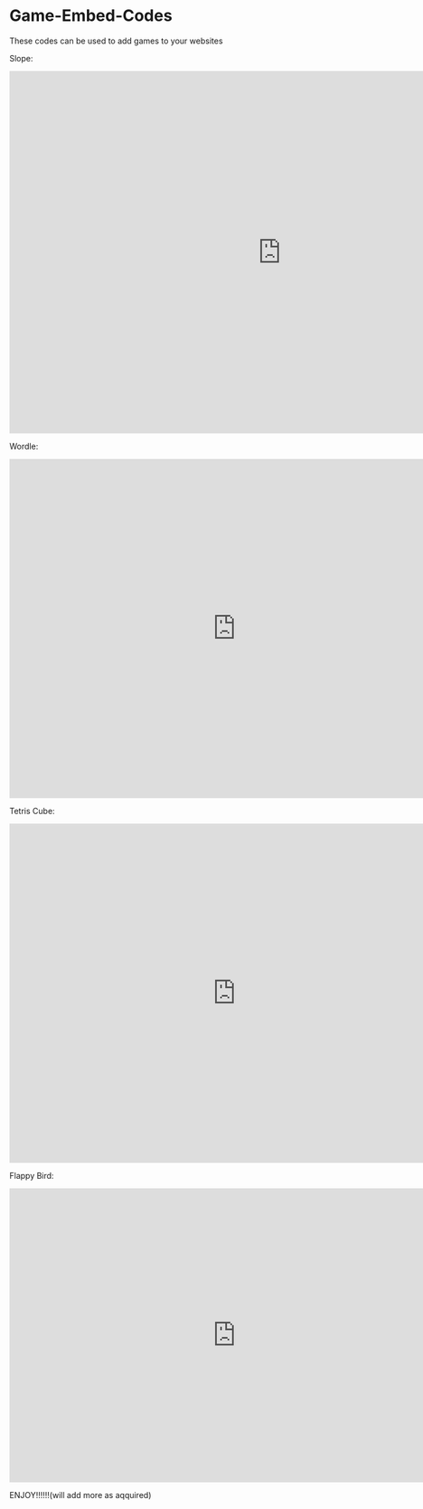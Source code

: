 # Game-Embed-Codes


These codes can be used to add games to your websites

Slope:
<iframe src="https://y8.com/embed/slope" scrolling="no" style="width: 960px; height: 641px; border: 0; margin: 0; padding: 0;"> </iframe>


Wordle:
<iframe src="https://cdn.bubbleshooter.net/games/wordle/" frameborder="0" scrolling="no" width="800" height="600" ></iframe>


Tetris Cube:
<iframe src="https://cdn.bubbleshooter.net/games/tetris-cube/" frameborder="0" scrolling="no" width="800" height="600" ></iframe>


Flappy Bird:
<iframe src="https://funhtml5games.com?embed=flappy" style="width:800px;height:520px;border:none;" frameborder="0" scrolling="no"></iframe>




ENJOY!!!!!!(will add more as aqquired)
